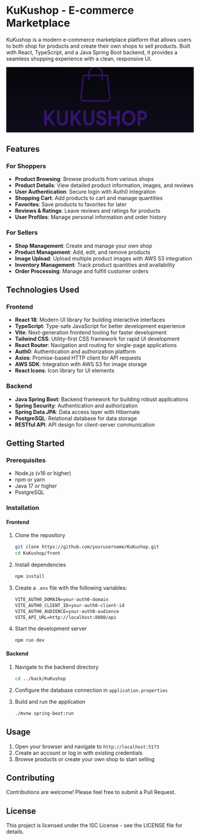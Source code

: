 # KuKushop - E-commerce Marketplace

KuKushop is a modern e-commerce marketplace platform that allows users to both shop for products and create their own shops to sell products. Built with React, TypeScript, and a Java Spring Boot backend, it provides a seamless shopping experience with a clean, responsive UI.

![KuKushop Banner](./public/ShopBanner.png)

## Features

### For Shoppers
- **Product Browsing**: Browse products from various shops
- **Product Details**: View detailed product information, images, and reviews
- **User Authentication**: Secure login with Auth0 integration
- **Shopping Cart**: Add products to cart and manage quantities
- **Favorites**: Save products to favorites for later
- **Reviews & Ratings**: Leave reviews and ratings for products
- **User Profiles**: Manage personal information and order history

### For Sellers
- **Shop Management**: Create and manage your own shop
- **Product Management**: Add, edit, and remove products
- **Image Upload**: Upload multiple product images with AWS S3 integration
- **Inventory Management**: Track product quantities and availability
- **Order Processing**: Manage and fulfill customer orders

## Technologies Used

### Frontend
- **React 18**: Modern UI library for building interactive interfaces
- **TypeScript**: Type-safe JavaScript for better development experience
- **Vite**: Next-generation frontend tooling for faster development
- **Tailwind CSS**: Utility-first CSS framework for rapid UI development
- **React Router**: Navigation and routing for single-page applications
- **Auth0**: Authentication and authorization platform
- **Axios**: Promise-based HTTP client for API requests
- **AWS SDK**: Integration with AWS S3 for image storage
- **React Icons**: Icon library for UI elements

### Backend
- **Java Spring Boot**: Backend framework for building robust applications
- **Spring Security**: Authentication and authorization
- **Spring Data JPA**: Data access layer with Hibernate
- **PostgreSQL**: Relational database for data storage
- **RESTful API**: API design for client-server communication

## Getting Started

### Prerequisites
- Node.js (v16 or higher)
- npm or yarn
- Java 17 or higher
- PostgreSQL

### Installation

#### Frontend
1. Clone the repository
   ```bash
   git clone https://github.com/yourusername/KuKushop.git
   cd KuKushop/front
   ```

2. Install dependencies
   ```bash
   npm install
   ```

3. Create a `.env` file with the following variables:
   ```
   VITE_AUTH0_DOMAIN=your-auth0-domain
   VITE_AUTH0_CLIENT_ID=your-auth0-client-id
   VITE_AUTH0_AUDIENCE=your-auth0-audience
   VITE_API_URL=http://localhost:8080/api
   ```

4. Start the development server
   ```bash
   npm run dev
   ```

#### Backend
1. Navigate to the backend directory
   ```bash
   cd ../back/KuKushop
   ```

2. Configure the database connection in `application.properties`

3. Build and run the application
   ```bash
   ./mvnw spring-boot:run
   ```

## Usage

1. Open your browser and navigate to `http://localhost:5173`
2. Create an account or log in with existing credentials
3. Browse products or create your own shop to start selling

## Contributing

Contributions are welcome! Please feel free to submit a Pull Request.

## License

This project is licensed under the ISC License - see the LICENSE file for details.
